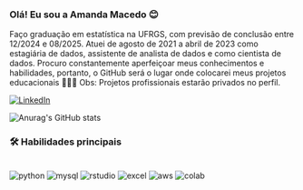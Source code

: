 ### Olá! Eu sou a Amanda Macedo 😊
Faço graduação em estatística na UFRGS, com previsão de conclusão entre 12/2024 e 08/2025. Atuei de agosto de 2021 a abril de 2023 como estagiária de dados, assistente de analista de dados e como cientista de dados. Procuro constantemente aperfeiçoar meus conhecimentos e habilidades, portanto, o GitHub será o lugar onde colocarei meus projetos educacionais 💁🏻‍♀️
Obs: Projetos profissionais estarão privados no perfil.

[![LinkedIn](https://img.shields.io/badge/LinkedIn-0077B5?style=for-the-badge&logo=linkedin&logoColor=white)](https://www.linkedin.com/in/amanda-ramos-macedo-analisededados/)

![Anurag's GitHub stats](https://github-readme-stats.vercel.app/api?username=amanda-macedo&show_icons=true&theme=synthwave)

### 🛠️ Habilidades principais
<div style="display:inline_block"><br/>
  <img align="center" alt="python" src="https://img.shields.io/badge/Python-3776AB?style=for-the-badge&logo=python&logoColor=white" />

  <img align="center" alt="mysql" src="https://img.shields.io/badge/MySQL-00000F?style=for-the-badge&logo=mysql&logoColor=white" />

  <img align="center" alt="rstudio" src="https://img.shields.io/badge/RStudio-75AADB?style=for-the-badge&logo=RStudio&logoColor=white" />

  <img align="center" alt="excel" src="https://img.shields.io/badge/Microsoft_Excel-217346?style=for-the-badge&logo=microsoft-excel&logoColor=white" />

  <img align="center" alt="aws" src="https://img.shields.io/badge/Amazon_AWS-FF9900?style=for-the-badge&logo=amazonaws&logoColor=white" />
  
  <img align="center" alt="colab" src="https://img.shields.io/badge/Colab-F9AB00?style=for-the-badge&logo=googlecolab&color=525252" />
  
</div>

